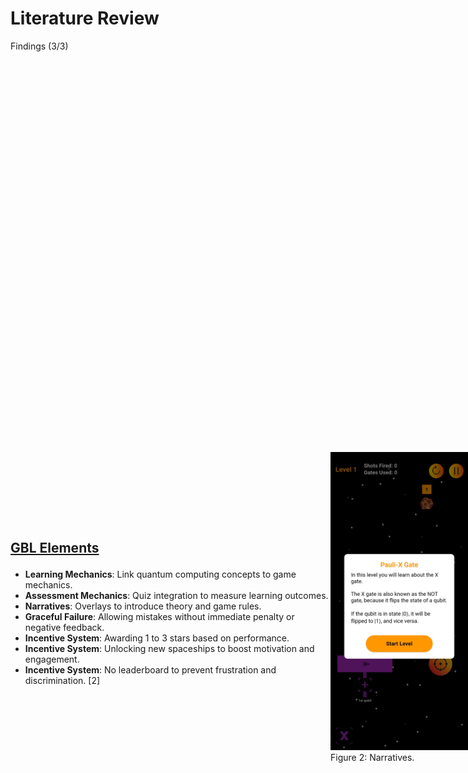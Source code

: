 # Literature Review
<p class='slide-subtitle'>Findings (3/3)</p>

<div class='section-wrapper'>
  <div class='text-wrapper'>
    <h2>GBL Elements</h2>
    <ul class='flex-list'>
      <li v-after class='fade-out-vclick'>
        <strong>Learning Mechanics</strong>: Link quantum computing concepts to game mechanics.
      </li>
      <li v-after class='fade-out-vclick'>
        <strong>Assessment Mechanics</strong>: Quiz integration to measure learning outcomes.
      </li>
      <li v-click='+1' class='fade-out-vclick'>
        <strong>Narratives</strong>: Overlays to introduce theory and game rules.
      </li>
      <li v-click='+2' class='fade-out-vclick'>
        <strong>Graceful Failure</strong>: Allowing mistakes without immediate penalty or negative feedback.
      </li>
      <li v-click='+3' class='fade-out-vclick'>
        <strong>Incentive System</strong>: Awarding 1 to 3 stars based on performance.
      </li>
      <li v-click='+3' class='fade-out-vclick'>
        <strong>Incentive System</strong>: Unlocking new spaceships to boost motivation and engagement.
      </li>
      <li v-click='+3' class='fade-out-vclick'>
        <strong>Incentive System</strong>: No leaderboard to prevent frustration and discrimination.
        <Link class='ref-link' to='20'>[2]</Link>
      </li>
    </ul>
  </div>
  <div class='img-group'>
    <div class='img-caption-wrapper' v-click='+1'>
      <div class='image-wrapper grey-shadow bg-white-smoke rounded-xl'>
        <img class='rounded-xl' src='../../assets/images/design/theory_slide.jpg'/>
      </div>
      <span>Figure 2: Narratives.</span>
    </div>
    <div class='img-caption-wrapper' v-click='+3'>
      <div class='image-wrapper grey-shadow bg-white-smoke rounded-xl'>
        <img class='rounded-xl' src='../../assets/images/design/score_and_reward.jpg'/>
      </div>
      <span>Figure 3: Incentive System.</span>
    </div>
  </div>
</div>

<style>
  h2 {
    text-decoration: underline;
    margin-bottom: 1em;
  }

  .section-wrapper {
    position: absolute;
    top: 20%;
    display: flex;
    flex-direction: row;
    justify-content: space-evenly;
    align-items: center;
  }

  .image-wrapper img {
    max-width: 220px;
  }

  .img-group {
    display: flex;
    min-height: 500px;
    width: 220px;
  }

  .img-group .img-caption-wrapper.slidev-vclick-prior {
    display: none;
  }

</style>